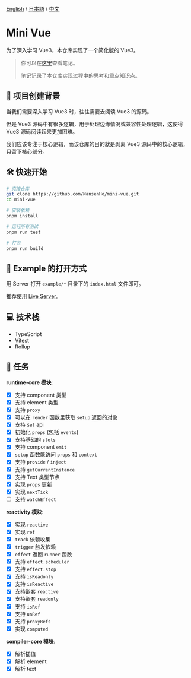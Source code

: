 [English](./README.md) / [日本語](./README_JP.md) / [中文](./README_CN.md)

# Mini Vue

为了深入学习 Vue3，本仓库实现了一个简化版的 Vue3。

> 你可以在[这里](https://til-nansenho.netlify.app/docs/vue/mini-vue/effect_reactive_dependenciesCollection_dependenciesTriggering/dependenciesCollection_dependenciesTriggering)查看笔记。
>
> 笔记记录了本仓库实现过程中的思考和重点知识点。

## 🧐 项目创建背景

当我们需要深入学习 Vue3 时，往往需要去阅读 Vue3 的源码。

但是 Vue3 源码中有很多逻辑，用于处理边缘情况或兼容性处理逻辑，这使得 Vue3 源码阅读起来更加困难。

我们应该专注于核心逻辑，而该仓库的目的就是剥离 Vue3 源码中的核心逻辑，只留下核心部分。

## 🛠️ 快速开始

```bash
# 克隆仓库
git clone https://github.com/NansenHo/mini-vue.git
cd mini-vue

# 安装依赖
pnpm install

# 运行所有测试
pnpm run test

# 打包
pnpm run build
```

## 🧩 Example 的打开方式

用 Server 打开 `example/*` 目录下的 `index.html` 文件即可。

推荐使用 [Live Server](https://marketplace.visualstudio.com/items?itemName=ritwickdey.LiveServer)。

## 💻 技术栈

- TypeScript
- Vitest
- Rollup

## 📌 任务

**runtime-core 模块**:

- [x] 支持 component 类型
- [x] 支持 element 类型
- [x] 支持 `proxy`
- [x] 可以在 `render` 函数里获取 `setup` 返回的对象
- [x] 支持 `$el` api
- [x] 初始化 `props` (包括 `events`)
- [x] 支持基础的 `slots`
- [x] 支持 component `emit`
- [x] `setup` 函数能访问 `props` 和 `context`
- [x] 支持 `provide` / `inject`
- [x] 支持 `getCurrentInstance`
- [x] 支持 Text 类型节点
- [x] 实现 `props` 更新
- [x] 实现 `nextTick`
- [ ] 支持 `watchEffect`

**reactivity 模块**:

- [x] 实现 `reactive`
- [x] 实现 `ref`
- [x] `track` 依赖收集
- [x] `trigger` 触发依赖
- [x] `effect` 返回 `runner` 函数
- [x] 支持 `effect.scheduler`
- [x] 支持 `effect.stop`
- [x] 支持 `isReadonly`
- [x] 支持 `isReactive`
- [x] 支持嵌套 `reactive`
- [x] 支持嵌套 `readonly`
- [x] 支持 `isRef`
- [x] 支持 `unRef`
- [x] 支持 `proxyRefs`
- [x] 实现 `computed`

**compiler-core 模块**:

- [x] 解析插值
- [x] 解析 element
- [x] 解析 text
